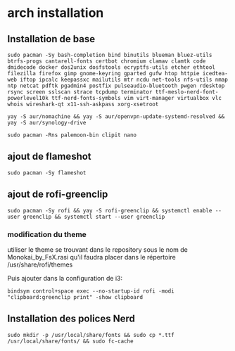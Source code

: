 # arch installation

## Installation de base

`sudo pacman -Sy bash-completion bind binutils blueman bluez-utils btrfs-progs cantarell-fonts certbot chromium clamav clamtk code dmidecode docker dos2unix dosfstools ecryptfs-utils etcher ethtool filezilla firefox gimp gnome-keyring gparted gufw htop httpie icedtea-web iftop ipcalc keepassxc mailutils mtr ncdu net-tools nfs-utils nmap ntp netcat pdftk pgadmin4 postfix pulseaudio-bluetooth pwgen rdesktop rsync screen sslscan strace tcpdump terminator ttf-meslo-nerd-font-powerlevel10k ttf-nerd-fonts-symbols vim virt-manager virtualbox vlc whois wireshark-qt x11-ssh-askpass xorg-xsetroot`

`yay -S aur/nomachine && yay -S aur/openvpn-update-systemd-resolved && yay -S aur/synology-drive`

`sudo pacman -Rns palemoon-bin clipit nano`

## ajout de flameshot

`sudo pacman -Sy flameshot`

## ajout de rofi-greenclip

`sudo pacman -Sy rofi && yay -S rofi-greenclip && systemctl enable --user greenclip && systemctl start --user greenclip`

### modification du theme

utiliser le theme se trouvant dans le repository sous le nom de Monokai_by_FsX.rasi qu'il faudra placer dans le répertoire /usr/share/rofi/themes

Puis ajouter dans la configuration de i3:

`bindsym control+space exec --no-startup-id rofi -modi "clipboard:greenclip print" -show clipboard`

## Installation des polices Nerd

`sudo mkdir -p /usr/local/share/fonts && sudo cp *.ttf /usr/local/share/fonts/ && sudo fc-cache`


